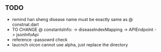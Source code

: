 ## TODO

- remind han sheng disease name must be exactly same as @ constnat.dart
- TO CHANGE @ constantsInfo:
  -> diseaseIndexMapping
  -> APIEndpoint
  -> jsonInfoApi
- reference
  -passowrd check
- laucnch oicon cannot use alpha, just replace the directory
